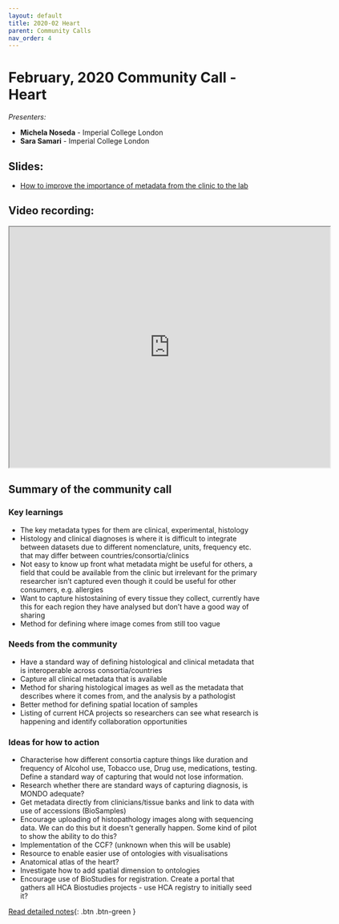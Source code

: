 ```yaml
---
layout: default
title: 2020-02 Heart
parent: Community Calls
nav_order: 4
---
```

<script src="https://kit.fontawesome.com/fc66878563.js" crossorigin="anonymous"></script>
# February, 2020 Community Call - Heart

*Presenters:* 

- **Michela Noseda** - Imperial College London
- **Sara Samari** - Imperial College London

## <i class="fas fa-chalkboard-teacher"></i> Slides:
- [How to improve the importance of metadata from the clinic to the lab](https://docs.google.com/presentation/d/1cgUmzaXm9jO5nro4FchQDDashJVfeUjcdH0Toadkow4/edit?usp=sharing)

## <i class="fas fa-video"></i> Video recording:
<iframe src="https://drive.google.com/file/d/14Y8e5A47QYvP7ui27NW97_5iP5eurQKd/preview" width="640" height="480"></iframe>

## Summary of the <MONTH> community call

### <i class="fas fa-search"></i> Key learnings

- The key metadata types for them are clinical, experimental, histology
- Histology and clinical diagnoses is where it is difficult to integrate between datasets due to different nomenclature, units, frequency etc. that may differ between countries/consortia/clinics
- Not easy to know up front what metadata might be useful for others, a field that could be available from the clinic but irrelevant for the primary researcher isn’t captured even though it could be useful for other consumers, e.g. allergies
- Want to capture histostaining of every tissue they collect, currently have this for each region they have analysed but don’t have a good way of sharing
- Method for defining where image comes from still too vague

### <i class="far fa-comment-dots"></i> Needs from the community

- Have a standard way of defining histological and clinical metadata that is interoperable across consortia/countries
- Capture all clinical metadata that is available
- Method for sharing histological images as well as the metadata that describes where it comes from, and the analysis by a pathologist
- Better method for defining spatial location of samples
- Listing of current HCA projects so researchers can see what research is happening and identify collaboration opportunities
  
### <i class="far fa-lightbulb"></i> Ideas for how to action
- Characterise how different consortia capture things like duration and frequency of Alcohol use, Tobacco use, Drug use, medications, testing. Define a standard way of capturing that would not lose information. 
- Research whether there are standard ways of capturing diagnosis, is MONDO adequate?
- Get metadata directly from clinicians/tissue banks and link to data with use of accessions (BioSamples)
- Encourage uploading of histopathology images along with sequencing data. We can do this but it doesn't generally happen. Some kind of pilot to show the ability to do this?
- Implementation of the CCF? (unknown when this will be usable)
- Resource to enable easier use of ontologies with visualisations
- Anatomical atlas of the heart?
- Investigate how to add spatial dimension to ontologies
- Encourage use of BioStudies for registration. Create a portal that gathers all HCA Biostudies projects - use HCA registry to initially seed it?

[<i class="fab fa-readme"></i> Read detailed notes](https://docs.google.com/document/d/1Ft5oU6BMVboM1_jWyoUo_1HSdAv4vo9TbnzzHO-gLFM/edit){: .btn .btn-green }
